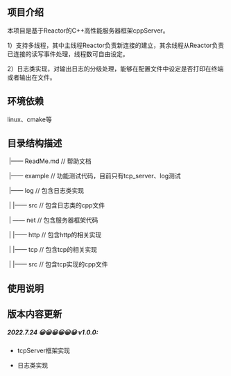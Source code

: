 ## 项目介绍

本项目是基于Reactor的C++高性能服务器框架cppServer。

1）支持多线程，其中主线程Reactor负责新连接的建立，其余线程从Reactor负责已连接的读写事件处理，线程数可自由设定。

2）日志类实现，对输出日志的分级处理，能够在配置文件中设定是否打印在终端或者输出在文件。



## 环境依赖

linux、cmake等



## 目录结构描述

​		|—— ReadMe.md 								// 帮助文档

​		|—— example 									  // 功能测试代码，目前只有tcp_server、log测试

​		|—— log											 	// 包含日志类实现

​		|		 |—— src									   // 包含日志类的cpp文件

​		| —— net												// 包含服务器框架代码

​		| 		|—— http									// 包含http的相关实现

​		|		 |—— tcp									  // 包含tcp的相关实现

​		|					|—— src							// 包含tcp实现的cpp文件

## 使用说明





## 版本内容更新

##### 2022.7.24 😀😀😀😀😀😀 v1.0.0:

- tcpServer框架实现

- 日志类实现